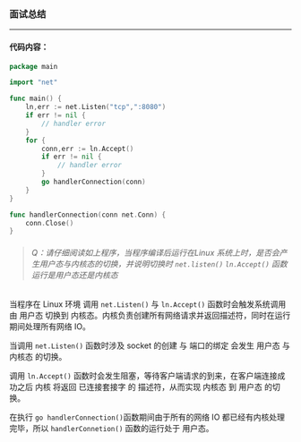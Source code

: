 ### 面试总结

---

#### 代码内容：

```go
package main

import "net"

func main() {
	ln,err := net.Listen("tcp",":8080")
	if err != nil {
		// handler error
	}
	for {
		conn,err := ln.Accept()
		if err != nil {
			// handler error
		}
		go handlerConnection(conn)
	}
}

func handlerConnection(conn net.Conn) {
	conn.Close()
}
```

> ###### Q：请仔细阅读如上程序，当程序编译后运行在Linux 系统上时，是否会产生用户态与内核态的切换，并说明切换时 `net.listen()` `ln.Accept()` 函数运行是用户态还是内核态

当程序在 Linux 环境 调用 `net.Listen()` 与 `ln.Accept()` 函数时会触发系统调用 由 用户态 切换到 内核态。内核负责创建所有网络请求并返回描述符，同时在运行期间处理所有网络 IO。

当调用 `net.Listen()` 函数时涉及 socket 的创建 与 端口的绑定 会发生 用户态 与 内核态 的切换。

调用 `ln.Accept()` 函数时会发生阻塞，等待客户端请求的到来，在客户端连接成功之后 内核 将返回 已连接套接字 的 描述符，从而实现 内核态 到 用户态 的切换。

在执行 `go handlerConnection()`函数期间由于所有的网络 IO 都已经有内核处理完毕，所以 `handlerConnetion()` 函数的运行处于 用户态。


